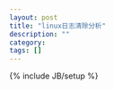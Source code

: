```yaml
---
layout: post
title: "linux日志清除分析"
description: ""
category: 
tags: []
---
```

{% include JB/setup %}
